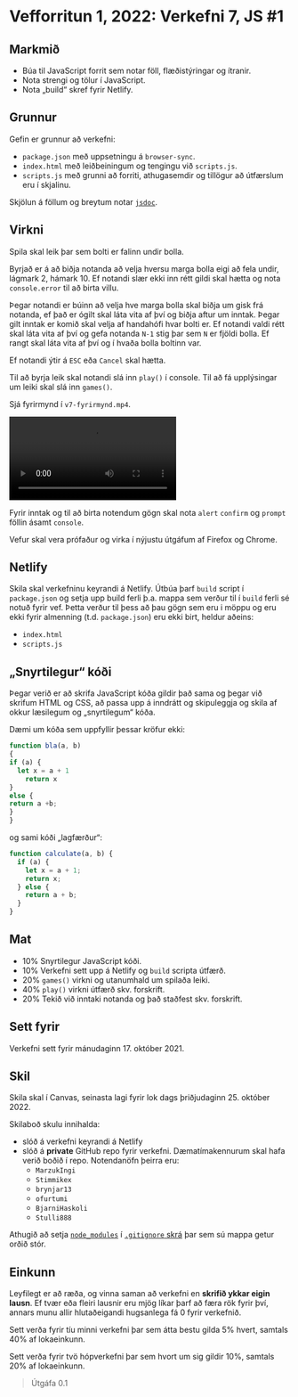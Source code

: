 # Vefforritun 1, 2022: Verkefni 7, JS #1

## Markmið

* Búa til JavaScript forrit sem notar föll, flæðistýringar og ítranir.
* Nota strengi og tölur í JavaScript.
* Nota „build“ skref fyrir Netlify.

## Grunnur

Gefin er grunnur að verkefni:

* `package.json` með uppsetningu á `browser-sync`.
* `index.html` með leiðbeiningum og tengingu við `scripts.js`.
* `scripts.js` með grunni að forriti, athugasemdir og tillögur að útfærslum eru í skjalinu.

Skjölun á föllum og breytum notar [`jsdoc`](https://jsdoc.app/).

## Virkni

Spila skal leik þar sem bolti er falinn undir bolla.

Byrjað er á að biðja notanda að velja hversu marga bolla eigi að fela undir, lágmark 2, hámark 10. Ef notandi slær ekki inn rétt gildi skal hætta og nota `console.error` til að birta villu.

Þegar notandi er búinn að velja hve marga bolla skal biðja um gisk frá notanda, ef það er ógilt skal láta vita af því og biðja aftur um inntak. Þegar gilt inntak er komið skal velja af handahófi hvar bolti er. Ef notandi valdi rétt skal láta vita af því og gefa notanda `N-1` stig þar sem `N` er fjöldi bolla. Ef rangt skal láta vita af því og í hvaða bolla boltinn var.

Ef notandi ýtir á `ESC` eða `Cancel` skal hætta.

Til að byrja leik skal notandi slá inn `play()` í console. Til að fá upplýsingar um leiki skal slá inn `games()`.

Sjá fyrirmynd í `v7-fyrirmynd.mp4`.

![Fyrirmynd](./v7-fyrirmynd.mp4)

Fyrir inntak og til að birta notendum gögn skal nota `alert` `confirm` og `prompt` föllin ásamt `console`.

Vefur skal vera prófaður og virka í nýjustu útgáfum af Firefox og Chrome.

## Netlify

Skila skal verkefninu keyrandi á Netlify. Útbúa þarf `build` script í `package.json` og setja upp build ferli þ.a. mappa sem verður til í `build` ferli sé notuð fyrir vef. Þetta verður til þess að þau gögn sem eru i möppu og eru ekki fyrir almenning (t.d. `package.json`) eru ekki birt, heldur aðeins:

* `index.html`
* `scripts.js`

## „Snyrtilegur“ kóði

Þegar verið er að skrifa JavaScript kóða gildir það sama og þegar við skrifum HTML og CSS, að passa upp á inndrátt og skipuleggja og skila af okkur læsilegum og „snyrtilegum“ kóða.

Dæmi um kóða sem uppfyllir þessar kröfur ekki:

```javascript
function bla(a, b)
{
if (a) {
  let x = a + 1
    return x
}
else {
return a +b;
}
}
```

og sami kóði „lagfærður“:

```javascript
function calculate(a, b) {
  if (a) {
    let x = a + 1;
    return x;
  } else {
    return a + b;
  }
}
```

## Mat

* 10% Snyrtilegur JavaScript kóði.
* 10% Verkefni sett upp á Netlify og `build` scripta útfærð.
* 20% `games()` virkni og utanumhald um spilaða leiki.
* 40% `play()` virkni útfærð skv. forskrift.
* 20% Tekið við inntaki notanda og það staðfest skv. forskrift.

## Sett fyrir

Verkefni sett fyrir mánudaginn 17. október 2021.

## Skil

Skila skal í Canvas, seinasta lagi fyrir lok dags þriðjudaginn 25. október 2022.

Skilaboð skulu innihalda:

* slóð á verkefni keyrandi á Netlify
* slóð á **private** GitHub repo fyrir verkefni. Dæmatímakennurum skal hafa verið boðið í repo. Notendanöfn þeirra eru:
  * `MarzukIngi`
  * `Stimmikex`
  * `brynjar13`
  * `ofurtumi`
  * `BjarniHaskoli`
  * `Stulli888`

Athugið að setja [`node_modules`](https://github.com/vefforritun/vef1-2022/blob/main/namsefni/21.taeki-tol/1.npm.md#node_modules) í [`.gitignore` skrá](https://github.com/vefforritun/vef1-2022/blob/main/namsefni/03.git/1.git.md#gitignore) þar sem sú mappa getur orðið stór.

## Einkunn

Leyfilegt er að ræða, og vinna saman að verkefni en **skrifið ykkar eigin lausn**. Ef tvær eða fleiri lausnir eru mjög líkar þarf að færa rök fyrir því, annars munu allir hlutaðeigandi hugsanlega fá 0 fyrir verkefnið.

Sett verða fyrir tíu minni verkefni þar sem átta bestu gilda 5% hvert, samtals 40% af lokaeinkunn.

Sett verða fyrir tvö hópverkefni þar sem hvort um sig gildir 10%, samtals 20% af lokaeinkunn.

> Útgáfa 0.1
